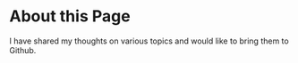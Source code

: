 # About this Page
I have shared my thoughts on various topics and would like to bring them to Github. 

